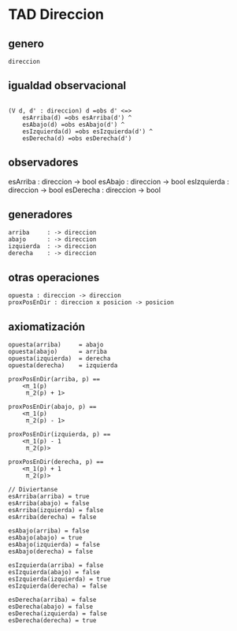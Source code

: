 TAD Direccion
=============

genero
------

```text
direccion
```

igualdad observacional
----------------------

```text

(V d, d' : direccion) d =obs d' <=>
    esArriba(d) =obs esArriba(d') ^
    esAbajo(d) =obs esAbajo(d') ^
    esIzquierda(d) =obs esIzquierda(d') ^
    esDerecha(d) =obs esDerecha(d')
```

observadores
------------

esArriba    : direccion -> bool
esAbajo     : direccion -> bool
esIzquierda : direccion -> bool
esDerecha   : direccion -> bool

generadores
-----------

```text
arriba     : -> direccion
abajo      : -> direccion
izquierda  : -> direccion
derecha    : -> direccion
```

otras operaciones
-----------------

```text
opuesta : direccion -> direccion
proxPosEnDir : direccion x posicion -> posicion
```

axiomatización
--------------

```text
opuesta(arriba)     = abajo
opuesta(abajo)      = arriba
opuesta(izquierda)  = derecha
opuesta(derecha)    = izquierda

proxPosEnDir(arriba, p) ==
    <π_1(p)
     π_2(p) + 1>

proxPosEnDir(abajo, p) ==
    <π_1(p)
     π_2(p) - 1>

proxPosEnDir(izquierda, p) ==
    <π_1(p) - 1
     π_2(p)>

proxPosEnDir(derecha, p) ==
    <π_1(p) + 1
     π_2(p)>

// Diviertanse
esArriba(arriba) = true
esArriba(abajo) = false
esArriba(izquierda) = false
esArriba(derecha) = false

esAbajo(arriba) = false
esAbajo(abajo) = true
esAbajo(izquierda) = false
esAbajo(derecha) = false

esIzquierda(arriba) = false
esIzquierda(abajo) = false
esIzquierda(izquierda) = true
esIzquierda(derecha) = false

esDerecha(arriba) = false
esDerecha(abajo) = false
esDerecha(izquierda) = false
esDerecha(derecha) = true
```